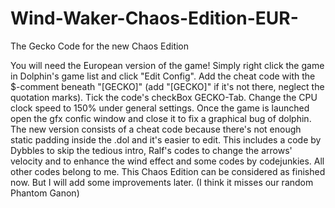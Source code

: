 # Wind-Waker-Chaos-Edition-EUR-
The Gecko Code for the new Chaos Edition

You will need the European version of the game!
Simply right click the game in Dolphin's game list and click "Edit Config".
Add the cheat code with the $-comment beneath "[GECKO]" (add "[GECKO]" if it's not there, neglect the quotation marks).
Tick the code's checkBox GECKO-Tab.
Change the CPU clock speed to 150% under general settings.
Once the game is launched open the gfx confic window and close it to fix a graphical bug of dolphin.
The new version consists of a cheat code because there's not enough static padding inside the .dol and it's easier to edit.
This includes a code by Dybbles to skip the tedious intro, Ralf's codes to change the arrows' velocity and to enhance the wind effect and some codes by codejunkies. All other codes belong to me.
This Chaos Edition can be considered as finished now. But I will add some improvements later. (I think it misses our random Phantom Ganon)
